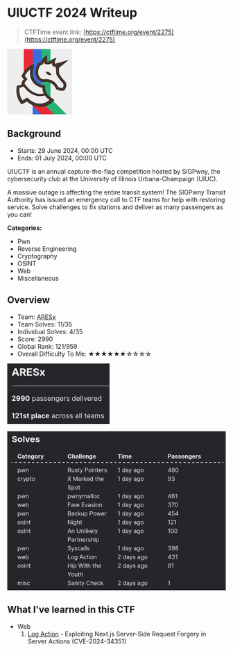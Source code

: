 # UIUCTF 2024 Writeup

> CTFTime event link: [https://ctftime.org/event/2275](https://ctftime.org/event/2275)

![](https://github.com/siunam321/CTF-Writeups/blob/main/UIUCTF-2024/images/banner.png)

## Background

- Starts: 29 June 2024, 00:00 UTC
- Ends: 01 July 2024, 00:00 UTC

UIUCTF is an annual capture-the-flag competition hosted by SIGPwny, the cybersecurity club at the University of Illinois Urbana-Champaign (UIUC).

A massive outage is affecting the entire transit system! The SIGPwny Transit Authority has issued an emergency call to CTF teams for help with restoring service. Solve challenges to fix stations and deliver as many passengers as you can!

**Categories:**

- Pwn
- Reverse Engineering
- Cryptography
- OSINT
- Web
- Miscellaneous

## Overview

- Team: [ARESx](https://ctftime.org/team/128734)
- Team Solves: 11/35
- Individual Solves: 4/35
- Score: 2990
- Global Rank: 121/959
- Overall Difficulty To Me: ★★★★★★☆☆☆☆

![](https://github.com/siunam321/CTF-Writeups/blob/main/UIUCTF-2024/images/score.png)

![](https://github.com/siunam321/CTF-Writeups/blob/main/UIUCTF-2024/images/solves.png)

## What I've learned in this CTF

- Web
    1. [Log Action](https://github.com/siunam321/CTF-Writeups/blob/main/UIUCTF-2024/Web/Log-Action/README.md) - Exploiting Next.js Server-Side Request Forgery in Server Actions (CVE-2024-34351)